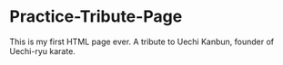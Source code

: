 # Practice-Tribute-Page
This is my first HTML page ever. A tribute to Uechi Kanbun, founder of Uechi-ryu karate.
